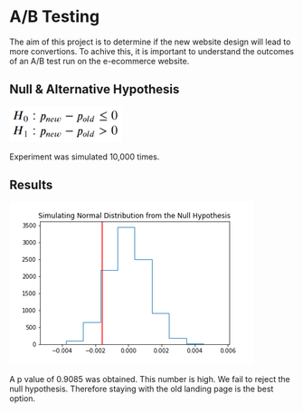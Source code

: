 # A/B Testing

The aim of this project is to determine if the new website design will lead to more convertions. To achive this, it is important to understand the outcomes of an A/B test run on the e-ecommerce website.

## Null & Alternative Hypothesis

<img src="AB Split Testing Project/hypo.png" width="200">

Experiment was simulated 10,000 times.

## Results

<img src="AB Split Testing Project/null_dist.png">

A p value of 0.9085 was obtained. This number is high. We fail to reject the null hypothesis. Therefore staying with the old landing page is the best option.

